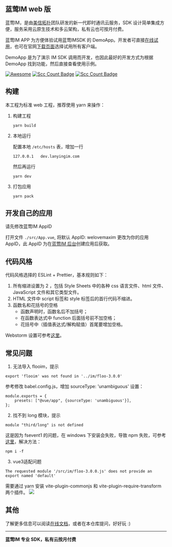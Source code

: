 ## 蓝莺IM web 版

蓝莺IM，是由[美信拓扑](https://www.lanyingim.com/)团队研发的新一代即时通讯云服务，SDK 设计简单集成方便，服务采用云原生技术和多云架构，私有云也可按月付费。

蓝莺IM APP 为方便体验试用蓝莺IMSDK 的 DemoApp。开发者可直接[在线试用](https://chat.lanyingim.com)，也可在官网[下载页面](https://www.lanyingim.com/downloads/)选择试用所有客户端。

DemoApp 是为了演示 IM SDK 调用而开发，也因此最好的开发方式为根据 DemoApp 找到功能，然后直接查看使用示例。

[![Awesome](https://awesome.re/badge.svg)](https://awesome.re) [![Scc Count Badge](https://sloc.xyz/github/maxim-top/lanying-im-web/?category=total&avg-wage=1)](https://github.com/maxim-top/lanying-im-web/) [![Scc Count Badge](https://sloc.xyz/github/maxim-top/lanying-im-web/?category=code&avg-wage=1)](https://github.com/maxim-top/lanying-im-web/)

## 构建

本工程为标准 web 工程，推荐使用 yarn 来操作：

1. 构建工程
   ```
   yarn build
   ```
2. 本地运行

   配置本地 `/etc/hosts` 表，增加一行

   ```
   127.0.0.1   dev.lanyingim.com
   ```

   然后再运行

   ```
   yarn dev
   ```

3. 打包应用
   ```
   yarn pack
   ```

## 开发自己的应用

请先修改蓝莺IM AppID

打开文件 `./src/App.vue`, 将默认 AppID: welovemaxim 更改为你的应用 AppID，此 AppID 为在[蓝莺IM 后台](https://console.lanyingim.com/)创建应用后获取。

## 代码风格

代码风格选择的 ESLint + Prettier，基本规则如下：

1. 所有缩进设置为 2 ，包括 Style Sheets 中的各种 css 语言文件、html 文件、JavaScript 文件和其它类型文件。
2. HTML 文件中 script 标签和 style 标签后的首行代码不缩进。
3. 函数名和花括号的空格
   - 函数声明时，函数名后不加括号；
   - 在函数表达式中 function 后面括号前不加空格；
   - 花括号中（插值表达式/解构赋值）首尾要增加空格。

Webstorm 设置可参考[这里](https://www.wenyuanblog.com/blogs/webstorm-eslint-prettier-reformat-code.html)。

## 常见问题

1. 无法导入 flooim，提示

```
export 'flooim' was not found in '../im/floo-3.0.0'
```

参考修改 babel.config.js，增加 sourceType: 'unambiguous' 设置：

```
module.exports = {
    presets: ["@vue/app", {sourceType: 'unambiguous'}],
};
```

2. 找不到 long 模块，提示

```
module "third/long" is not defined
```

这是因为 fsevent1 的问题，在 windows 下安装会失败，导致 npm 失败，可参考[这里](https://github.com/angular/angular/issues/13935)，解决方法：

```
npm i -f
```

3. vue3适配问题

```
The requested module '/src/im/floo-3.0.0.js' does not provide an export named 'default'
```

需要通过 yarn 安装 vite-plugin-commonjs 和 vite-plugin-require-transform 两个插件。
![](https://docs.lanyingim.com/assets/vue3-import.jpg)

## 其他

了解更多信息可以阅读[在线文档](https://docs.lanyingim.com/)，或者在本仓库提问，好好玩 :)

---

**蓝莺IM 专业 SDK，私有云按月付费**

